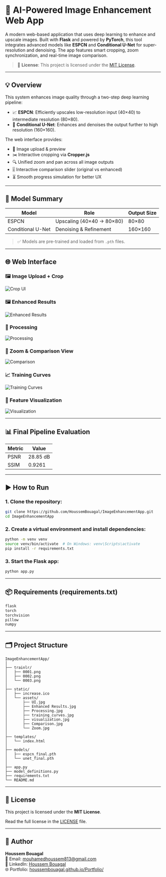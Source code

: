 # 🧠 AI-Powered Image Enhancement Web App

A modern web-based application that uses deep learning to enhance and upscale images. Built with **Flask** and powered by **PyTorch**, this tool integrates advanced models like **ESPCN** and **Conditional U-Net** for super-resolution and denoising. The app features smart cropping, zoom synchronization, and real-time image comparison.

> 📖 **License**: This project is licensed under the [MIT License](#-license).

---

## 💡 Overview

This system enhances image quality through a two-step deep learning pipeline:

- 📈 **ESPCN**: Efficiently upscales low-resolution input (40×40) to intermediate resolution (80×80).
- 🧼 **Conditional U-Net**: Enhances and denoises the output further to high resolution (160×160).

The web interface provides:

- 📁 Image upload & preview
- ✂️ Interactive cropping via **Cropper.js**
- 🔍 Unified zoom and pan across all image outputs
- 🎚️ Interactive comparison slider (original vs enhanced)
- ⏳ Smooth progress simulation for better UX

---

## 🧪 Model Summary

| Model              | Role                    | Output Size |
|-------------------|-------------------------|-------------|
| ESPCN             | Upscaling (40×40 → 80×80) | 80×80       |
| Conditional U-Net | Denoising & Refinement    | 160×160     |

> ✅ Models are pre-trained and loaded from `.pth` files.

---

## 🌐 Web Interface

### 🖼 Image Upload + Crop  
![Crop UI](assets/UI.jpg)

### 🖼 Enhanced Results  
![Enhanced Results](assets/Enhanced_Results.jpg)

### 🔄 Processing  
![Processing](assets/Enhanced_Results.jpg)

### 🔬 Zoom & Comparison View  
![Comparison](assets/Zoom.jpg)

### 📈 Training Curves  
![Training Curves](assets/training_curves.jpg)

### 🧠 Feature Visualization  
![Visualization](assets/visualization.jpg)

---

## 📊 Final Pipeline Evaluation

| Metric | Value    |
|--------|----------|
| PSNR   | 28.85 dB |
| SSIM   | 0.9261   |

---


## ▶️ How to Run

### 1. Clone the repository:

```bash
git clone https://github.com/HoussemBouagal/ImageEnhancementApp.git
cd ImageEnhancementApp
```

### 2. Create a virtual environment and install dependencies:

```bash
python -m venv venv
source venv/bin/activate  # On Windows: venv\Scripts\activate
pip install -r requirements.txt
```

### 3. Start the Flask app:

```bash
python app.py
```

---

## 📦 Requirements (requirements.txt)

```txt
flask
torch
torchvision
pillow
numpy
```

---

## 🗂️ Project Structure

```
ImageEnhancementApp/
│
├── trainlr/
│   ├── 0001.png
│   ├── 0002.png
│   └── 0003.png
│
├── static/
│   ├── increase.ico
│   └── assets/
│       ├── UI.jpg
│       ├── Enhanced Results.jpg
│       ├── Processing.jpg
│       ├── training_curves.jpg
│       ├── visualization.jpg
│       ├── Comparison.jpg
│       └── Zoom.jpg
│
├── templates/
│   └── index.html
│
├── models/
│   ├── espcn_final.pth
│   └── unet_final.pth
│
├── app.py
├── model_definitions.py
├── requirements.txt
└── README.md

```

---

## 📄 License

This project is licensed under the **MIT License**.

Read the full license in the [LICENSE](LICENSE) file.

---

## 👤 Author

**Houssem Bouagal**  
📧 Email: [mouhamedhoussem813@gmail.com](mailto:mouhamedhoussem813@gmail.com)  
🔗 LinkedIn: [Houssem Bouagal](https://www.linkedin.com/in/houssem-eddine-bouagal-98025a297)  
🌐 Portfolio: [houssembouagal.github.io/Portfolio/](https://houssembouagal.github.io/Portfolio/)
